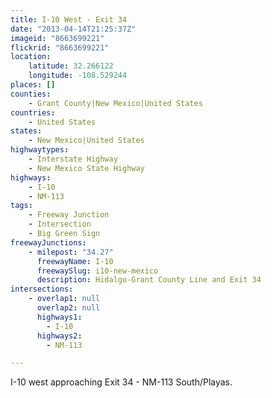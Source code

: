 ```yaml
---
title: I-10 West - Exit 34
date: "2013-04-14T21:25:37Z"
imageid: "8663699221"
flickrid: "8663699221"
location:
    latitude: 32.266122
    longitude: -108.529244
places: []
counties:
    - Grant County|New Mexico|United States
countries:
    - United States
states:
    - New Mexico|United States
highwaytypes:
    - Interstate Highway
    - New Mexico State Highway
highways:
    - I-10
    - NM-113
tags:
    - Freeway Junction
    - Intersection
    - Big Green Sign
freewayJunctions:
    - milepost: "34.27"
      freewayName: I-10
      freewaySlug: i10-new-mexico
      description: Hidalgo-Grant County Line and Exit 34
intersections:
    - overlap1: null
      overlap2: null
      highways1:
        - I-10
      highways2:
        - NM-113

---
```

I-10 west approaching Exit 34 - NM-113 South/Playas.